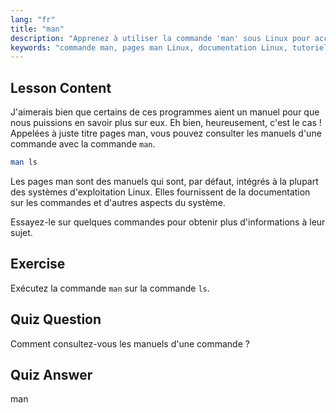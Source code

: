 ```yaml
---
lang: "fr"
title: "man"
description: "Apprenez à utiliser la commande 'man' sous Linux pour accéder aux manuels des commandes. Découvrez la documentation Linux essentielle pour les débutants et améliorez vos compétences en ligne de commande."
keywords: "commande man, pages man Linux, documentation Linux, tutoriel Linux, guide ligne de commande, Linux pour débutants"
---
```


## Lesson Content

J'aimerais bien que certains de ces programmes aient un manuel pour que nous puissions en savoir plus sur eux. Eh bien, heureusement, c'est le cas ! Appelées à juste titre pages man, vous pouvez consulter les manuels d'une commande avec la commande `man`.

```bash
man ls
```

Les pages man sont des manuels qui sont, par défaut, intégrés à la plupart des systèmes d'exploitation Linux. Elles fournissent de la documentation sur les commandes et d'autres aspects du système.

Essayez-le sur quelques commandes pour obtenir plus d'informations à leur sujet.

## Exercise

Exécutez la commande `man` sur la commande `ls`.

## Quiz Question

Comment consultez-vous les manuels d'une commande ?

## Quiz Answer

man
